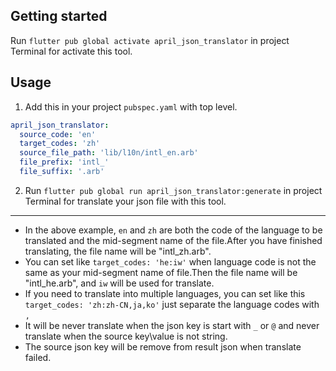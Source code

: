 <!--
This README describes the package. If you publish this package to pub.dev,
this README's contents appear on the landing page for your package.

For information about how to write a good package README, see the guide for
[writing package pages](https://dart.dev/guides/libraries/writing-package-pages).

For general information about developing packages, see the Dart guide for
[creating packages](https://dart.dev/guides/libraries/create-library-packages)
and the Flutter guide for
[developing packages and plugins](https://flutter.dev/developing-packages).
-->

## Getting started

Run `flutter pub global activate april_json_translator` in project Terminal for activate this tool.

## Usage

1. Add this in your project `pubspec.yaml` with top level.

```yaml
april_json_translator:
  source_code: 'en'
  target_codes: 'zh'
  source_file_path: 'lib/l10n/intl_en.arb'
  file_prefix: 'intl_'
  file_suffix: '.arb'
```

2. Run `flutter pub global run april_json_translator:generate` in project Terminal for translate
   your json file with this tool.

---

- In the above example, `en` and `zh` are both the code of the language to be translated and the
mid-segment name of the file.After you have finished translating, the file name will be "intl_zh.arb".  
- You can set like `target_codes: 'he:iw'` when language code is not the same as your mid-segment name
of file.Then the file name will be "intl_he.arb", and `iw` will be used for translate.  
- If you need to translate into multiple languages, you can set like
this `target_codes: 'zh:zh-CN,ja,ko'` just separate the language codes with `,`  
- It will be never translate when the json key is start with `_` or `@` and never translate when the source key\value is not string. 
- The source json key will be remove from result json when translate failed.